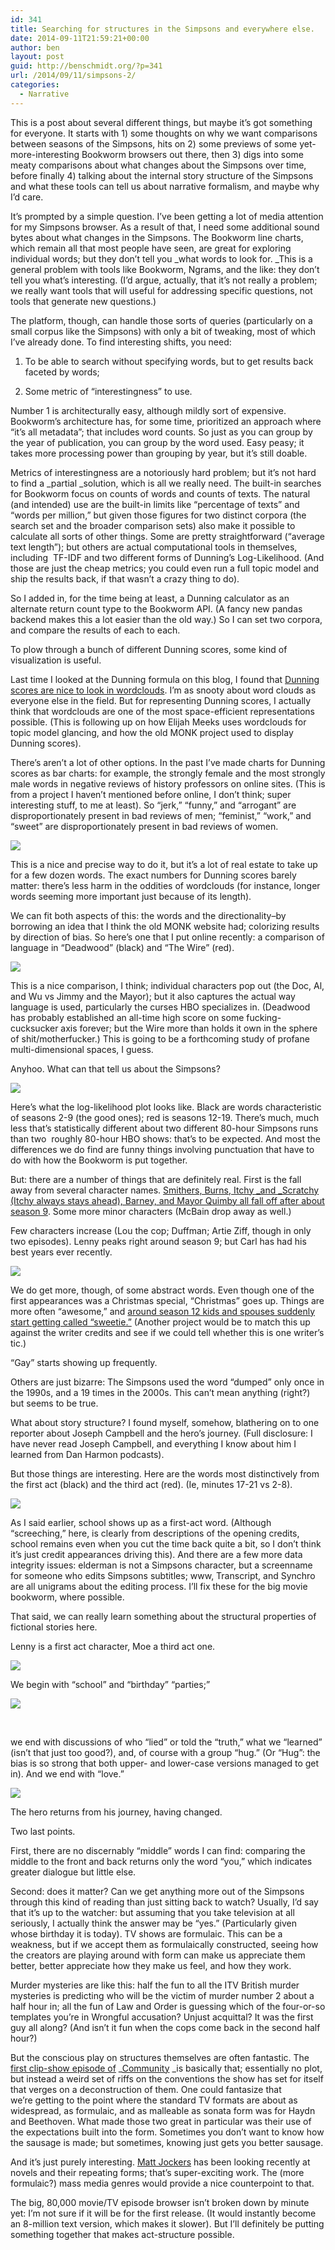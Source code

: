 ```yaml
---
id: 341
title: Searching for structures in the Simpsons and everywhere else.
date: 2014-09-11T21:59:21+00:00
author: ben
layout: post
guid: http://benschmidt.org/?p=341
url: /2014/09/11/simpsons-2/
categories:
  - Narrative
---
```


This is a post about several different things, but maybe it&#8217;s got something for everyone. It starts with 1) some thoughts on why we want comparisons between seasons of the Simpsons, hits on 2) some previews of some yet-more-interesting Bookworm browsers out there, then 3) digs into some meaty comparisons about what changes about the Simpsons over time, before finally 4) talking about the internal story structure of the Simpsons and what these tools can tell us about narrative formalism, and maybe why I&#8217;d care.

It&#8217;s prompted by a simple question. I&#8217;ve been getting a lot of media attention for my Simpsons browser. As a result of that, I need some additional sound bytes about what changes in the Simpsons. The Bookworm line charts, which remain all that most people have seen, are great for exploring individual words; but they don&#8217;t tell you _what words to look for. _This is a general problem with tools like Bookworm, Ngrams, and the like: they don&#8217;t tell you what&#8217;s interesting. (I&#8217;d argue, actually, that it&#8217;s not really a problem; we really want tools that will useful for addressing specific questions, not tools that generate new questions.)

The platform, though, can handle those sorts of queries (particularly on a small corpus like the Simpsons) with only a bit of tweaking, most of which I&#8217;ve already done. To find interesting shifts, you need:

1. To be able to search without specifying words, but to get results back faceted by words;

2. Some metric of &#8220;interestingness&#8221; to use.

Number 1 is architecturally easy, although mildly sort of expensive. Bookworm&#8217;s architecture has, for some time, prioritized an approach where &#8220;it&#8217;s all metadata&#8221;; that includes word counts. So just as you can group by the year of publication, you can group by the word used. Easy peasy; it takes more processing power than grouping by year, but it&#8217;s still doable.

Metrics of interestingness are a notoriously hard problem; but it&#8217;s not hard to find a \_partial _solution, which is all we really need. The built-in searches for Bookworm focus on counts of words and counts of texts. The natural (and intended) use are the built-in limits like &#8220;percentage of texts&#8221; and &#8220;words per million,&#8221; but given those figures for two distinct corpora (the search set and the broader comparison sets) also make it possible to calculate all sorts of other things. Some are pretty straightforward (&#8220;average text length&#8221;); but others are actual computational tools in themselves, including  TF-IDF and two different forms of Dunning&#8217;s Log-Likelihood. (And those are just the cheap metrics; you could even run a full topic model and ship the results back, if that wasn&#8217;t a crazy thing to do).

So I added in, for the time being at least, a Dunning calculator as an alternate return count type to the Bookworm API. (A fancy new pandas backend makes this a lot easier than the old way.) So I can set two corpora, and compare the results of each to each.

To plow through a bunch of different Dunning scores, some kind of visualization is useful.

Last time I looked at the Dunning formula on this blog, I found that [Dunning scores are nice to look in wordclouds](http://sappingattention.blogspot.com/2011/10/dunning-statistics-on-authors.html). I&#8217;m as snooty about word clouds as everyone else in the field. But for representing Dunning scores, I actually think that wordclouds are one of the most space-efficient representations possible. (This is following up on how Elijah Meeks uses wordclouds for topic model glancing, and how the old MONK project used to display Dunning scores).

There&#8217;s aren&#8217;t a lot of other options. In the past I&#8217;ve made charts for Dunning scores as bar charts: for example, the strongly female and the most strongly male words in negative reviews of history professors on online sites. (This is from a project I haven&#8217;t mentioned before online, I don&#8217;t think; super interesting stuff, to me at least). So &#8220;jerk,&#8221; &#8220;funny,&#8221; and &#8220;arrogant&#8221; are disproportionately present in bad reviews of men; &#8220;feminist,&#8221; &#8220;work,&#8221; and &#8220;sweet&#8221; are disproportionately present in bad reviews of women.

![](/wp-content/uploads/2014/09/NegativeHistory.png)

This is a nice and precise way to do it, but it&#8217;s a lot of real estate to take up for a few dozen words. The exact numbers for Dunning scores barely matter: there&#8217;s less harm in the oddities of wordclouds (for instance, longer words seeming more important just because of its length).

We can fit both aspects of this: the words and the directionality&#8211;by borrowing an idea that I think the old MONK website had; colorizing results by direction of bias. So here&#8217;s one that I put online recently: a comparison of language in &#8220;Deadwood&#8221; (black) and &#8220;The Wire&#8221; (red).

![](/wp-content/uploads/2014/09/Deadwood.png)

This is a nice comparison, I think; individual characters pop out (the Doc, Al, and Wu vs Jimmy and the Mayor); but it also captures the actual way language is used, particularly the curses HBO specializes in. (Deadwood has probably established an all-time high score on some fucking-cucksucker axis forever; but the Wire more than holds it own in the sphere of shit/motherfucker.) This is going to be a forthcoming study of profane multi-dimensional spaces, I guess.

Anyhoo. What can that tell us about the Simpsons?

![](/wp-content/uploads/2014/09/Screen-Shot-2014-09-11-at-4.47.06-PM.png)

Here&#8217;s what the log-likelihood plot looks like. Black are words characteristic of seasons 2-9 (the good ones); red is seasons 12-19. There&#8217;s much, much less that&#8217;s statistically different about two different 80-hour Simpsons runs than two  roughly 80-hour HBO shows: that&#8217;s to be expected. And most the differences we do find are funny things involving punctuation that have to do with how the Bookworm is put together.

But: there are a number of things that are definitely real. First is the fall away from several character names. [Smithers, Burns, Itchy _and _Scratchy (Itchy always stays ahead), Barney, and Mayor Quimby all fall off after about season 9](http://benschmidt.org/Simpsons/#?%7B%22words_collation%22%3A%22Case_Insensitive%22%2C%22search_limits%22%3A%5B%7B%22word%22%3A%5B%22Barney%22%5D%2C%22season%22%3A%7B%22%24gte%22%3A2%2C%22%24lte%22%3A25%7D%7D%2C%7B%22word%22%3A%5B%22Itchy%22%5D%2C%22season%22%3A%7B%22%24gte%22%3A2%2C%22%24lte%22%3A25%7D%7D%2C%7B%22word%22%3A%5B%22Scratchy%22%5D%2C%22season%22%3A%7B%22%24gte%22%3A2%2C%22%24lte%22%3A25%7D%7D%2C%7B%22word%22%3A%5B%22Quimby%22%5D%2C%22season%22%3A%7B%22%24gte%22%3A2%2C%22%24lte%22%3A25%7D%7D%2C%7B%22word%22%3A%5B%22Smithers%22%5D%2C%22season%22%3A%7B%22%24gte%22%3A2%2C%22%24lte%22%3A25%7D%7D%5D%7D). Some more minor characters (McBain drop away as well.)

Few characters increase (Lou the cop; Duffman; Artie Ziff, though in only two episodes). Lenny peaks right around season 9; but Carl has had his best years ever recently.

![](/wp-content/uploads/2014/09/Screen-Shot-2014-09-11-at-5.26.00-PM.png)

We do get more, though, of some abstract words. Even though one of the first appearances was a Christmas special, &#8220;Christmas&#8221; goes up. Things are more often &#8220;awesome,&#8221; and [around season 12 kids and spouses suddenly start getting called &#8220;sweetie.&#8221;](http://benschmidt.org/Simpsons/#?%7B%22words_collation%22%3A%22Case_Insensitive%22%2C%22search_limits%22%3A%5B%7B%22word%22%3A%5B%22sweetie%22%5D%2C%22season%22%3A%7B%22%24gte%22%3A2%2C%22%24lte%22%3A25%7D%7D%5D%7D) (Another project would be to match this up against the writer credits and see if we could tell whether this is one writer&#8217;s tic.)

&#8220;Gay&#8221; starts showing up frequently.

Others are just bizarre: The Simpsons used the word &#8220;dumped&#8221; only once in the 1990s, and a 19 times in the 2000s. This can&#8217;t mean anything (right?) but seems to be true.

What about story structure? I found myself, somehow, blathering on to one reporter about Joseph Campbell and the hero&#8217;s journey. (Full disclosure: I have never read Joseph Campbell, and everything I know about him I learned from Dan Harmon podcasts).

But those things are interesting. Here are the words most distinctively from the first act (black) and the third act (red). (Ie, minutes 17-21 vs 2-8).

![](/wp-content/uploads/2014/09/Screen-Shot-2014-09-11-at-5.09.16-PM.png)

As I said earlier, school shows up as a first-act word. (Although &#8220;screeching,&#8221; here, is clearly from descriptions of the opening credits, school remains even when you cut the time back quite a bit, so I don&#8217;t think it&#8217;s just credit appearances driving this). And there are a few more data integrity issues: elderman is not a Simpsons character, but a screenname for someone who edits Simpsons subtitles; www, Transcript, and Synchro are all unigrams about the editing process. I&#8217;ll fix these for the big movie bookworm, where possible.

That said, we can really learn something about the structural properties of fictional stories here.

Lenny is a first act character, Moe a third act one.

![](/wp-content/uploads/2014/09/Screen-Shot-2014-09-11-at-5.55.09-PM.png)

We begin with &#8220;school&#8221; and &#8220;birthday&#8221; &#8220;parties;&#8221;

![](/wp-content/uploads/2014/09/Screen-Shot-2014-09-11-at-5.55.58-PM.png)

&nbsp;

we end with discussions of who &#8220;lied&#8221; or told the &#8220;truth,&#8221; what we &#8220;learned&#8221; (isn&#8217;t that just too good?), and, of course with a group &#8220;hug.&#8221; (Or &#8220;Hug&#8221;: the bias is so strong that both upper- and lower-case versions managed to get in). And we end with &#8220;love.&#8221;

![](/wp-content/uploads/2014/09/Screen-Shot-2014-09-11-at-5.54.12-PM.png)

The hero returns from his journey, having changed.

Two last points.

First, there are no discernably &#8220;middle&#8221; words I can find: comparing the middle to the front and back returns only the word &#8220;you,&#8221; which indicates greater dialogue but little else.

Second: does it matter? Can we get anything more out of the Simpsons through this kind of reading than just sitting back to watch? Usually, I&#8217;d say that it&#8217;s up to the watcher: but assuming that you take television at all seriously, I actually think the answer may be &#8220;yes.&#8221; (Particularly given whose birthday it is today). TV shows are formulaic. This can be a weakness, but if we accept them as formulaically constructed, seeing how the creators are playing around with form can make us appreciate them better, better appreciate how they make us feel, and how they work.

Murder mysteries are like this: half the fun to all the ITV British murder mysteries is predicting who will be the victim of murder number 2 about a half hour in; all the fun of Law and Order is guessing which of the four-or-so templates you&#8217;re in Wrongful accusation? Unjust acquittal? It was the first guy all along? (And isn&#8217;t it fun when the cops come back in the second half hour?)

But the conscious play on structures themselves are often fantastic. The [first clip-show episode of](http://www.avclub.com/tvclub/community-paradigms-of-human-memory-54827) \_[Community](http://www.avclub.com/tvclub/community-paradigms-of-human-memory-54827) _is basically that; essentially no plot, but instead a weird set of riffs on the conventions the show has set for itself that verges on a deconstruction of them. One could fantasize that we&#8217;re getting to the point where the standard TV formats are about as widespread, as formulaic, and as malleable as sonata form was for Haydn and Beethoven. What made those two great in particular was their use of the expectations built into the form. Sometimes you don&#8217;t want to know how the sausage is made; but sometimes, knowing just gets you better sausage.

And it&#8217;s just purely interesting. [Matt Jockers](http://www.matthewjockers.net) has been looking recently at novels and their repeating forms; that&#8217;s super-exciting work. The (more formulaic?) mass media genres would provide a nice counterpoint to that.

The big, 80,000 movie/TV episode browser isn&#8217;t broken down by minute yet: I&#8217;m not sure if it will be for the first release. (It would instantly become an 8-million text version, which makes it slower). But I&#8217;ll definitely be putting something together that makes act-structure possible.

